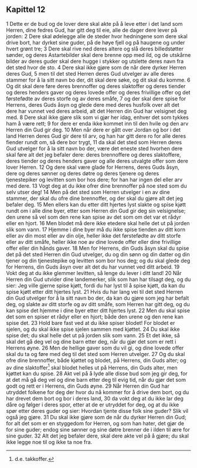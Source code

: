 ## Kapittel 12

1 Dette er de bud og de lover dere skal akte på å leve etter i det land som Herren, dine fedres Gud, har gitt deg til eie, alle de dager dere lever på jorden:
2 Dere skal ødelegge alle de steder hvor hedningene som dere skal drive bort, har dyrket sine guder, på de høye fjell og på haugene og under hvert grønt tre;
3 Dere skal rive ned deres altere og slå deres billedstøtter sønder, og deres Astartebilder skal dere brenne opp med ild, og de utskårne bilder av deres guder skal dere hugge i stykker og utslette deres navn fra det sted hvor de sto.
4 Dere skal ikke gjøre som de når dere dyrker Herren deres Gud,
5 men til det sted Herren deres Gud utvelger av alle deres stammer for å la sitt navn bo der, dit skal dere søke, og dit skal du komme.
6 Og dit skal dere føre deres brennoffer og deres slaktoffer og deres tiender og deres henders gaver og deres lovede offer og deres frivillige offer og det førstefødte av deres storfe og av deres småfe,
7 og der skal dere spise for Herrens, deres Guds åsyn og glede dere med deres husfolk over alt det dere har vunnet ved deres arbeid, alt det Herren din Gud har velsignet deg med.
8 Dere skal ikke gjøre slik som vi gjør her idag, enhver det som tykkes ham å være rett;
9 for dere er enda ikke kommet inn til den hvile og den arv Herren din Gud gir deg.
10 Men når dere er gått over Jordan og bor i det land Herren deres Gud gir dere til arv, og han har gitt dere ro for alle deres fiender rundt om, så dere bor trygt,
11 da skal det sted som Herren deres Gud utvelger for å la sitt navn bo der, være det eneste sted hvorhen dere skal føre alt det jeg befaler dere: deres brennoffere og deres slaktoffere, deres tiender og deres henders gaver og alle deres utvalgte offer som dere lover Herren.
12 Og dere skal være glade for Herrens, deres Guds åsyn, dere og deres sønner og deres døtre og deres tjenere og deres tjenestepiker og levitten som bor hos dere; for han har ingen del eller arv med dere.
13 Vogt deg at du ikke ofrer dine brennoffer på noe sted som du selv utser deg!
14 Men på det sted som Herren utvelger i en av dine stammer, der skal du ofre dine brennoffer, og der skal du gjøre alt det jeg befaler deg.
15 Men ellers kan du etter ditt hjertes lyst slakte og spise kjøtt rundt om i alle dine byer, etter som Herren din Gud gir deg sin velsignelse; den urene så vel som den rene kan spise av det som om det var et rådyr eller en hjort.
16 Men blodet må dere ikke etedere skal helle det ut på jorden slik som vann.
17 Hjemme i dine byer må du ikke spise tienden av ditt korn eller av din most eller av din olje, heller ikke det førstefødte av ditt storfe eller av ditt småfe, heller ikke noe av dine lovede offer eller dine frivillige offer eller din hånds gaver.
18 Men for Herrens, din Guds åsyn skal du spise det på det sted Herren din Gud utvelger, du og din sønn og din datter og din tjener og din tjenestepike og levitten som bor hos deg; og du skal glede deg for Herrens, din Guds åsyn over alt det du har vunnet ved ditt arbeid.
19 Vokt deg at du ikke glemmer levitten, så lenge du lever i ditt land!
20 Når Herren din Gud utvider dine landemerker, slik som han har tilsagt deg, og du sier: Jeg ville gjerne spise kjøtt, fordi du har lyst til å spise kjøtt, da kan du spise kjøtt etter ditt hjertes lyst.
21 Hvis du har lang vei til det sted Herren din Gud utvelger for å la sitt navn bo der, da kan du gjøre som jeg har befalt deg, og slakte av ditt storfe og av ditt småfe, som Herren har gitt deg, og du kan spise det hjemme i dine byer etter ditt hjertes lyst.
22 Men du skal spise det som en spiser et rådyr eller en hjort; både den urene og den rene kan spise det.
23 Hold bare fast ved at du ikke spiser blodet! For blodet er sjelen, og du skal ikke spise sjelen sammen med kjøttet.
24 Du skal ikke spise det; du skal helle det ut på jorden slik som vann.
25 Et det ikke, så skal det gå deg vel og dine barn etter deg, når du gjør det som er rett i Herrens øyne.
26 Men de hellige gaver som du vil gi, og dine lovede offer skal du ta og føre med deg til det sted som Herren utvelger.
27 Og du skal ofre dine brennoffer, både kjøttet og blodet, på Herrens, din Guds alter; og av dine slaktoffer[^1] skal blodet helles ut på Herrens, din Guds alter, men kjøttet kan du spise.
28 Akt vel på å lyde alle disse bud som jeg gir deg, for at det må gå deg vel og dine barn etter deg til evig tid, når du gjør det som godt og rett er i Herrens, din Guds øyne.
29 Når Herren din Gud har utryddet folkene for deg der hvor du nå kommer for å drive dem bort, og du har drevet dem bort og bor i deres land,
30 da vokt deg at du ikke lar deg dåre og følger i deres spor, etter at de er utryddet for deg, og at du ikke spør etter deres guder og sier: Hvordan tjente disse folk sine guder? Slik vil også jeg gjøre.
31 Du skal ikke gjøre som de når du dyrker Herren din Gud; for alt det som er en styggedom for Herren, og som han hater, det gjør de for sine guder; endog sine sønner og sine døtre brenner de i ilden til ære for sine guder.
32 Alt det jeg befaler dere, skal dere akte vel på å gjøre; du skal ikke legge noe til og ikke ta noe fra.

[^1]:  d.e. takkoffer.
